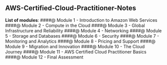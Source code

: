 ## AWS-Certified-Cloud-Practitioner-Notes

**List of modules**:
####@ Module 1 - Introduction to Amazon Web Services
####@ Module 2 - Compute in the Cloud
####@ Module 3 - Global Infrastructure and Reliability
####@ Module 4 - Networking
####@ Module 5 - Storage and Databases
####@ Module 6 - Security
####@ Module 7 - Monitoring and Analytics
####@ Module 8 - Pricing and Support
####@ Module 9 - Migration and Innovation
####@ Module 10 - The Cloud Journey
####@ Module 11 - AWS Certified Cloud Practitioner Basics
####@ Module 12 - Final Assessment
